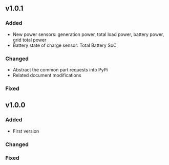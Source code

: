 ## v1.0.1
### Added
- New power sensors: generation power, total load power, battery power, grid total power
- Battery state of charge sensor: Total Battery SoC
### Changed
- Abstract the common part requests into PyPi
- Related document modifications
### Fixed
## v1.0.0
### Added
- First version
### Changed
### Fixed
